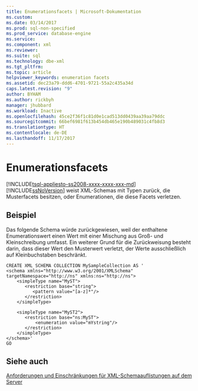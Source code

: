 ```yaml
---
title: Enumerationsfacets | Microsoft-Dokumentation
ms.custom: 
ms.date: 03/14/2017
ms.prod: sql-non-specified
ms.prod_service: database-engine
ms.service: 
ms.component: xml
ms.reviewer: 
ms.suite: sql
ms.technology: dbe-xml
ms.tgt_pltfrm: 
ms.topic: article
helpviewer_keywords: enumeration facets
ms.assetid: dec23a79-ddd6-4701-9721-55a2c435a34d
caps.latest.revision: "9"
author: BYHAM
ms.author: rickbyh
manager: jhubbard
ms.workload: Inactive
ms.openlocfilehash: 45ce2f36f1c81d0e1cad513dd0439aa39aa79ddc
ms.sourcegitcommit: 66bef6981f613b454db465e190b489031c4fb8d3
ms.translationtype: HT
ms.contentlocale: de-DE
ms.lasthandoff: 11/17/2017
---
```

# <a name="enumeration-facets"></a>Enumerationsfacets
[!INCLUDE[tsql-appliesto-ss2008-xxxx-xxxx-xxx-md](../../includes/tsql-appliesto-ss2008-xxxx-xxxx-xxx-md.md)] [!INCLUDE[ssNoVersion](../../includes/ssnoversion-md.md)] weist XML-Schemas mit Typen zurück, die Musterfacets besitzen, oder Enumerationen, die diese Facets verletzen.  
  
## <a name="example"></a>Beispiel  
 Das folgende Schema würde zurückgewiesen, weil der enthaltene Enumerationswert einen Wert mit einer Mischung aus Groß- und Kleinschreibung umfasst. Ein weiterer Grund für die Zurückweisung besteht darin, dass dieser Wert den Musterwert verletzt, der Werte ausschließlich auf Kleinbuchstaben beschränkt.  
  
```  
CREATE XML SCHEMA COLLECTION MySampleCollection AS '  
<schema xmlns="http://www.w3.org/2001/XMLSchema" targetNamespace="http://ns" xmlns:ns="http://ns">  
    <simpleType name="MyST">  
       <restriction base="string">  
          <pattern value="[a-z]*"/>  
       </restriction>  
    </simpleType>  
  
    <simpleType name="MyST2">  
       <restriction base="ns:MyST">  
           <enumeration value="mYstring"/>  
       </restriction>  
    </simpleType>  
</schema>'  
GO  
```  
  
## <a name="see-also"></a>Siehe auch  
 [Anforderungen und Einschränkungen für XML-Schemaauflistungen auf dem Server](../../relational-databases/xml/requirements-and-limitations-for-xml-schema-collections-on-the-server.md)  
  
  
